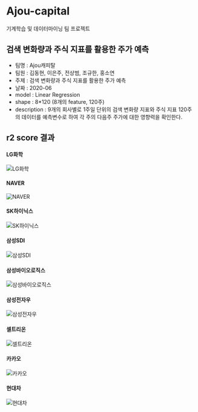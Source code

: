 # Ajou-capital
기계학습 및 데이터마이닝 팀 프로젝트


## 검색 변화량과 주식 지표를 활용한 주가 예측

* 팀명 : Ajou캐피탈
* 팀원 : 김동현, 이은주, 전상범, 조규한, 홍소연
* 주제 : 검색 변화량과 주식 지표를 활용한 주가 예측
* 날짜 : 2020-06
* model : Linear Regression
* shape : 8*120 (8개의 feature, 120주)
* description : 9개의 회사별로 1주일 단위의 검색 변화량 지표와 주식 지표 120주의 데이터를 예측변수로 하여 각 주의 다음주 주가에 대한 영향력을 확인한다.


## r2 score 결과

#### LG화학
![LG화학](https://user-images.githubusercontent.com/72512692/116811501-af4ca280-ab84-11eb-812f-756040c67033.png)

#### NAVER
![NAVER](https://user-images.githubusercontent.com/72512692/116811520-cab7ad80-ab84-11eb-893d-7dc27c172464.png)

#### SK하이닉스
![SK하이닉스](https://user-images.githubusercontent.com/72512692/116811563-10747600-ab85-11eb-9090-dc76b99fda16.png)

#### 삼성SDI
![삼성SDI](https://user-images.githubusercontent.com/72512692/116811567-1702ed80-ab85-11eb-9963-c4c9ba1d7cf8.png)

#### 삼성바이오로직스
![삼성바이오로직스](https://user-images.githubusercontent.com/72512692/116811570-18ccb100-ab85-11eb-8891-38ae28d1afe6.png)

#### 삼성전자우
![삼성전자우](https://user-images.githubusercontent.com/72512692/116811572-1a967480-ab85-11eb-81ac-11c3ce993d32.png)

#### 셀트리온
![셀트리온](https://user-images.githubusercontent.com/72512692/116811576-1cf8ce80-ab85-11eb-8769-f91736e7d4e2.png)

#### 카카오
![카카오](https://user-images.githubusercontent.com/72512692/116811581-1f5b2880-ab85-11eb-88f3-6dc83c7825ce.png)

#### 현대차
![현대차](https://user-images.githubusercontent.com/72512692/116811583-2124ec00-ab85-11eb-8e0c-2f75809e1d15.png)
